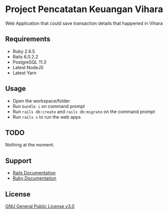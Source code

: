 # Project Pencatatan Keuangan Vihara
Web Application that could save transaction details that happened in Vihara

## Requirements
* Ruby 2.6.5
* Rails 6.0.2.2
* PostgreSQL 11.3
* Latest NodeJS 
* Latest Yarn

## Usage
* Open the workspace/folder
* Run `bundle i` on command prompt
* Run `rails db:create` and `rails db:migrate` on the command prompt
* Run `rails s` to run the web apps

## TODO
Nothing at the moment.

## Support
* [Rails Documentation](https://guides.rubyonrails.org/)
* [Ruby Documentation](https://ruby-doc.org/)

## License 
[GNU General Public License v3.0](https://choosealicense.com/licenses/gpl-3.0/)
